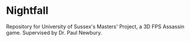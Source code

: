 # Nightfall
Repository for University of Sussex's Masters' Project, a 3D FPS Assassin game. Supervised by Dr. Paul Newbury.

